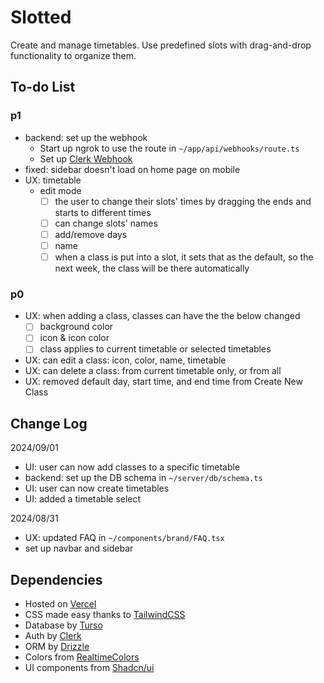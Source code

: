 # Slotted

Create and manage timetables. Use predefined slots with drag-and-drop functionality to organize them.

## To-do List

### p1

- backend: set up the webhook
  - Start up ngrok to use the route in `~/app/api/webhooks/route.ts`
  - Set up [Clerk Webhook](https://clerk.com/docs/integrations/webhooks/sync-data)
- fixed: sidebar doesn't load on home page on mobile
- UX: timetable
  - edit mode
    - [ ] the user to change their slots' times by dragging the ends and starts to different times
    - [ ] can change slots' names
    - [ ] add/remove days
    - [ ] name
    - [ ] when a class is put into a slot, it sets that as the default, so the next week, the class will be there automatically

### p0

- UX: when adding a class, classes can have the the below changed
  - [ ] background color
  - [ ] icon & icon color
  - [ ] class applies to current timetable or selected timetables
- UX: can edit a class: icon, color, name, timetable
- UX: can delete a class: from current timetable only, or from all
- UX: removed default day, start time, and end time from Create New Class

## Change Log

2024/09/01

- UI: user can now add classes to a specific timetable
- backend: set up the DB schema in `~/server/db/schema.ts`
- UI: user can now create timetables
- UI: added a timetable select

2024/08/31

- UX: updated FAQ in `~/components/brand/FAQ.tsx`
- set up navbar and sidebar

## Dependencies

- Hosted on [Vercel](https://vercel.com/)
- CSS made easy thanks to [TailwindCSS](https://tailwindcss.com/)
- Database by [Turso](https://turso.tech/)
- Auth by [Clerk](https://clerk.com/)
- ORM by [Drizzle](https://orm.drizzle.team/)
- Colors from [RealtimeColors](https://www.realtimecolors.com/?colors=def2e7-050e09-89ddb0-1f824d-2bd579&fonts=Poppins-Poppins)
- UI components from [Shadcn/ui](https://ui.shadcn.com/)
